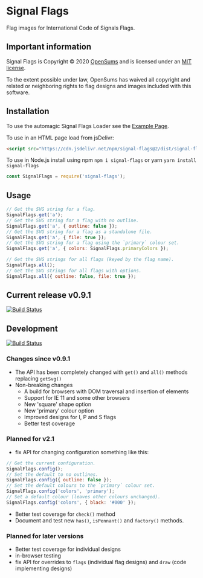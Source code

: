 # Signal Flags

Flag images for International Code of Signals Flags.

## Important information

Signal Flags is Copyright © 2020 [OpenSums](https://opensums.com/) and is licensed under an
[MIT license](https://github.com/signal-flags/signal-flags-js/blob/master/LICENSE).

To the extent possible under law, OpenSums has waived all copyright and related or neighboring
rights to flag designs and images included with this software.

## Installation

To use the automagic Signal Flags Loader see the
[Example Page](https://cdn.jsdelivr.net/npm/signal-flags@2/examples/index.html).

To use in an HTML page load from jsDelivr:

```html
<script src="https://cdn.jsdelivr.net/npm/signal-flags@2/dist/signal-flags.min.js"></script>
```

To use in Node.js install using npm `npm i signal-flags` or yarn `yarn install signal-flags`

```js
const SignalFlags = require('signal-flags');
```

## Usage

```js
// Get the SVG string for a flag.
SignalFlags.get('a');
// Get the SVG string for a flag with no outline.
SignalFlags.get('a', { outline: false });
// Get the SVG string for a flag as a standalone file.
SignalFlags.get('a', { file: true });
// Get the SVG string for a flag using the `primary` colour set.
SignalFlags.get('a', { colors: SignalFlags.primaryColors });

// Get the SVG strings for all flags (keyed by the flag name).
SignalFlags.all();
// Get the SVG strings for all flags with options.
SignalFlags.all({ outline: false, file: true });
```

## Current release v0.9.1

[![Build Status](https://travis-ci.org/signal-flags/signal-flags-js.svg?branch=master)](https://travis-ci.org/signal-flags/signal-flags-js)

## Development

[![Build Status](https://travis-ci.org/signal-flags/signal-flags-js.svg?branch=develop)](https://travis-ci.org/signal-flags/signal-flags-js/branches)

### Changes since v0.9.1

- The API has been completely changed with `get()` and `all()` methods replacing `getSvg()`
- Non-breaking changes
  - A build for browsers with DOM traversal and insertion of elements
  - Support for IE 11 and some other browsers
  - New 'square' shape option
  - New 'primary' colour option
  - Improved designs for I, P and S flags
  - Better test coverage

### Planned for v2.1

- fix API for changing configuration something like this:
```js
// Get the current configuration.
SignalFlags.config();
// Set the default to no outlines.
SignalFlags.config({ outline: false });
// Set the default colours to the `primary` colour set.
SignalFlags.config('colors', 'primary');
// Set a default colour (leaves other colours unchanged).
SignalFlags.config('colors', { black: '#000' });
```
- Better test coverage for `check()` method
- Document and test new `has()`, `isPennant()` and `factory()` methods.

### Planned for later versions

- Better test coverage for individual designs
- in-browser testing
- fix API for overrides to `flags` (individual flag designs) and `draw`
  (code implementing designs)
